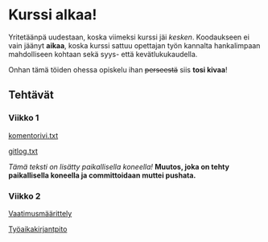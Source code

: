 # Kurssi alkaa!

Yritetäänpä uudestaan, koska viimeksi kurssi jäi *kesken*. Koodaukseen ei vain jäänyt **aikaa**, koska kurssi sattuu opettajan työn kannalta hankalimpaan mahdolliseen kohtaan sekä syys- että kevätlukukaudella.

Onhan tämä töiden ohessa opiskelu ihan ~~perseestä~~ siis **tosi kivaa**!

## Tehtävät

### Viikko 1

[komentorivi.txt](https://github.com/jannelem/ot-harjoitustyo-sl22/blob/master/laskarit/viikko1/komentorivi.txt)

[gitlog.txt](https://github.com/jannelem/ot-harjoitustyo-sl22/blob/master/laskarit/viikko1/gitlog.txt)

*Tämä teksti on lisätty paikallisella koneella!*
**Muutos, joka on tehty paikallisella koneella ja committoidaan muttei pushata.**

### Viikko 2

[Vaatimusmäärittely](./dokumentaatio/vaatimusmaarittely.md)

[Työaikakirjantpito](./dokumentaatio/tuntikirjanpito.md)